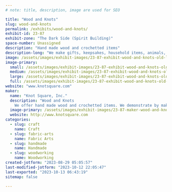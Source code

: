 ```yaml
---
# note: title, description, image are used for SEO

title: "Wood and Knots"
slug: wood-and-knots
permalink: /exhibits/wood-and-knots/
exhibit-id: 23-87
exhibit-zone: "The Dark Side (Spirit Building)"
space-number: Unassigned
description: "Hand made wood and crochetted items"
description-long: "We make gifts, keepsakes, household items, animals, scarfs, hats and other hand made items for your enjoyment."
image: /assets/images/exhibit-images/23-87-exhibit-wood-and-knots-old-large.jpg
image-primary: 
  small: /assets/images/exhibit-images/23-87-exhibit-wood-and-knots-old-small.jpg
  medium: /assets/images/exhibit-images/23-87-exhibit-wood-and-knots-old-medium.jpg
  large: /assets/images/exhibit-images/23-87-exhibit-wood-and-knots-old-large.jpg
  full: /assets/images/exhibit-images/23-87-exhibit-wood-and-knots-old-full.jpg
website: "www.knotsquare.com"
maker: 
  name: "Knot Square, Inc."
  description: "Wood and Knots 
    We offer hand made wood and crochetted items. We demonstrate by making hand made crochetted animals, hot mits, scarfs. We show participants how a lathe is used to make bowls, gift items, keepsakes and much more. "
  image-primary: /assets/images/exhibit-images/23-87-maker-wood-and-knots-1456230148049-medium.jpg
  website: http://www.knotsquare.com
categories: 
  - slug: craft
    name: Craft
  - slug: fabric-arts
    name: Fabric Arts
  - slug: handmade
    name: Handmade
  - slug: woodworking
    name: Woodworking
created-jotform: "2023-08-29 05:05:57"
last-modified-jotform: "2023-10-12 22:05:47"
last-exported: "2023-10-13 06:43:19"
sitemap: false

---
```

